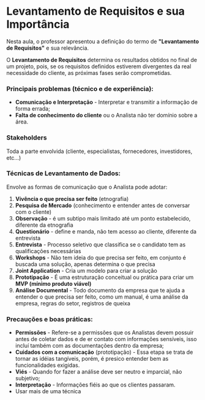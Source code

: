 # Levantamento de Requisitos e sua Importância

Nesta aula, o professor apresentou a definição do termo de **"Levantamento de Requisitos"** e sua relevância.

O **Levantamento de Requisitos** determina os resultados obtidos no final de um projeto, pois, se os requisitos definidos estiverem divergentes da real necessidade do cliente, as próximas fases serão comprometidas.

### Principais problemas (técnico e de experiência):
- **Comunicação e Interpretação** - Interpretar e transmitir a informação de forma errada;
- **Falta de conhecimento do cliente** ou o Analista não ter domínio sobre a área.

### **Stakeholders** 
Toda a parte envolvida (cliente, especialistas, fornecedores, investidores, etc...)

### Técnicas de Levantamento de Dados:
Envolve as formas de comunicação que o Analista pode adotar:

1. **Vivência o que precisa ser feito** (etnografia)
2. **Pesquisa de Mercado** (conhecimento e entender antes de conversar com o cliente)
3. **Observação** - é um subtipo mais limitado até um ponto estabelecido, diferente da etnografia
4. **Questionário** - define e manda, não tem acesso ao cliente, diferente da entrevista
5. **Entrevista** - Processo seletivo que classifica se o candidato tem as qualificações necessárias
6. **Workshops** - Não tem ideia do que precisa ser feito, em conjunto é buscada uma solução, apenas determina o que precisa
7. **Joint Application** - Cria um modelo para criar a solução
8. **Prototipação** - É uma estruturação conceitual ou prática para criar um **MVP (mínimo produto viável)**
9. **Análise Documental** - Todo documento da empresa que te ajuda a entender o que precisa ser feito, como um manual, é uma análise da empresa, regras do setor, registros de queixa

### Precauções e boas práticas:
- **Permissões** - Refere-se a permissões que os Analistas devem possuir antes de coletar dados e de er contato com informações sensíveis, isso incluí também com as documentações dentro da empresa;
- **Cuidados com a comunicação** (prototipação) - Essa etapa se trata de tornar as idéias tangíveis, porém, é presico entender bem as funcionalidades exigidas.
- **Viés** - Quando for fazer a análise deve ser neutro e imparcial, não subjetivo;
- **Interpretação** - Informações fiéis ao que os clientes passaram.
- Usar mais de uma técnica
